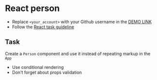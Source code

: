 # React person
- Replace `<your_account>` with your Github username in the [DEMO LINK](https://<vlad-moysieienko>.github.io/react_person/)
- Follow the [React task guideline](https://github.com/mate-academy/react_task-guideline#react-tasks-guideline)

## Task
Create a `Person` component and use it instead of repeating markup in the `App`

- Use conditional rendering
- Don't forget about props validation
